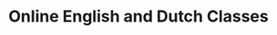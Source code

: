 ---
title: "Online English and Dutch Classes"
draft: false
# page title background image
bg_image: "images/backgrounds/page-title.jpg"
# meta description
description : "I teach general and specific English and Dutch classes online. Click on the class types for more information."
---